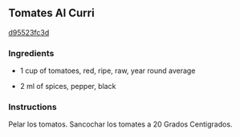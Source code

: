 ## Tomates Al Curri

[d95523fc3d](http://www.food.com/recipe/tomates-al-curri-524110)

### Ingredients

 - 1 cup of tomatoes, red, ripe, raw, year round average

 - 2 ml of spices, pepper, black

### Instructions

Pelar los tomatos. Sancochar los tomates a 20 Grados Centigrados.